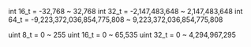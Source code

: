 int 16_t = -32,768 ~ 32,768
int 32_t = -2,147,483,648 ~ 2,147,483,648
int 64_t = -9,223,372,036,854,775,808 ~ 9,223,372,036,854,775,808


uint 8_t = 0 ~ 255
uint 16_t = 0 ~ 65,535
uint 32_t = 0 ~ 4,294,967,295
